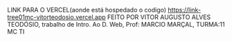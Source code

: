 LINK PARA O VERCEL(aonde está hospedado o codigo)
https://link-tree01mc-vitorteodosio.vercel.app
FEITO POR VITOR AUGUSTO ALVES TEODÓSIO, trabalho de Intro. Ao D. Web, Prof: MARCIO MARÇAL, TURMA:11 MC TI
